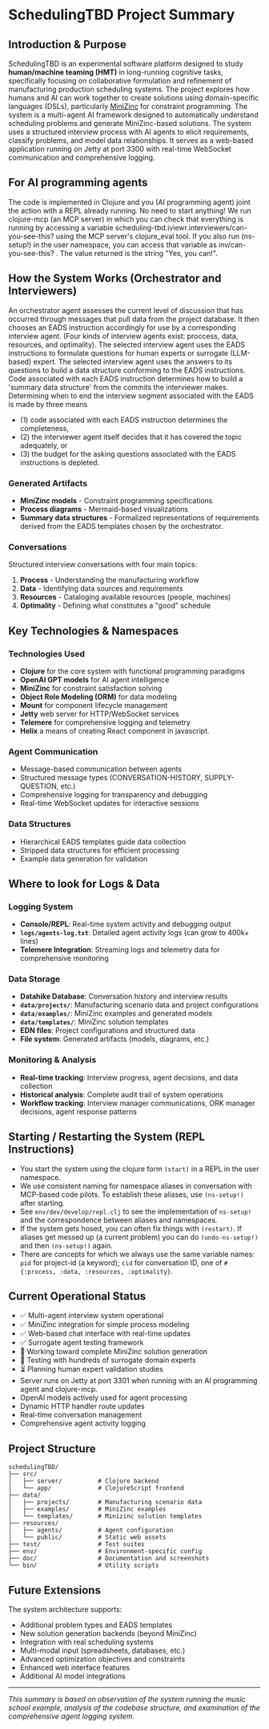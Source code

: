 # SchedulingTBD Project Summary

## Introduction & Purpose

SchedulingTBD is an experimental software platform designed to study **human/machine teaming (HMT)** in long-running cognitive tasks, specifically focusing on collaborative formulation and refinement of manufacturing production scheduling systems. The project explores how humans and AI can work together to create solutions using domain-specific languages (DSLs), particularly [MiniZinc](https://www.minizinc.org/) for constraint programming. The system is a multi-agent AI framework designed to automatically understand scheduling problems and generate MiniZinc-based solutions. The system uses a structured interview process with AI agents to elicit requirements, classify problems, and model data relationships. It serves as a web-based application running on Jetty at port 3300 with real-time WebSocket communication and comprehensive logging.

## For AI programming agents

The code is implemented in Clojure and you (AI programming agent) joint the action with a REPL already running. No need to start anything!
We run clojure-mcp (an MCP server) in which you can check that everything is running by accessing a variable scheduling-tbd.iviewr.interviewers/can-you-see-this? using the MCP server's clojure_eval tool.
If you also run (ns-setup!) in the user namespace, you can access that variable as inv/can-you-see-this? .
The value returned is the string "Yes, you can!".

## How the System Works (Orchestrator and Interviewers)

An orchestrator agent assesses the current level of discussion that has occurred through messages that pull data from the project database.
It then chooses an EADS instruction accordingly for use by a corresponding interview agent.
(Four kinds of interview agents exist: proccess, data, resources, and optimality).
The selected interview agent uses the EADS instructions to formulate questions for human experts or surrogate (LLM-based) expert.
The selected interview agent uses the answers to its questions to build a data structure conforming to the EADS instructions.
Code associated with each EADS instruction determines how to build a 'summary data structure' from the commits the interviewer makes.
Determining when to end the interview segment associated with the EADS is made by three means
  - (1) code associated with each EADS instruction determines the completeness,
  - (2) the interviewer agent itself decides that it has covered the topic adequately, or
  - (3) the budget for the asking questions associated with the EADS instructions is depleted.

### Generated Artifacts
- **MiniZinc models** - Constraint programming specifications
- **Process diagrams** - Mermaid-based visualizations
- **Summary data structures** - Formalized representations of requirements derived from the EADS templates chosen by the orchestrator.

### Conversations
Structured interview conversations with four main topics:
1. **Process** - Understanding the manufacturing workflow
2. **Data** - Identifying data sources and requirements
3. **Resources** - Cataloging available resources (people, machines)
4. **Optimality** - Defining what constitutes a "good" schedule

## Key Technologies & Namespaces

### Technologies Used
- **Clojure** for the core system with functional programming paradigms
- **OpenAI GPT models** for AI agent intelligence
- **MiniZinc** for constraint satisfaction solving
- **Object Role Modeling (ORM)** for data modeling
- **Mount** for component lifecycle management
- **Jetty** web server for HTTP/WebSocket services
- **Telemere** for comprehensive logging and telemetry
- **Helix** a means of creating React component in javascript.

### Agent Communication
- Message-based communication between agents
- Structured message types (CONVERSATION-HISTORY, SUPPLY-QUESTION, etc.)
- Comprehensive logging for transparency and debugging
- Real-time WebSocket updates for interactive sessions

### Data Structures
- Hierarchical EADS templates guide data collection
- Stripped data structures for efficient processing
- Example data generation for validation

## Where to look for Logs & Data

### Logging System
- **Console/REPL**: Real-time system activity and debugging output
- **`logs/agents-log.txt`**: Detailed agent activity logs (can grow to 400k+ lines)
- **Telemere Integration**: Streaming logs and telemetry data for comprehensive monitoring

### Data Storage
- **Datahike Database**: Conversation history and interview results
- **`data/projects/`**: Manufacturing scenario data and project configurations
- **`data/examples/`**: MiniZinc examples and generated models
- **`data/templates/`**: MiniZinc solution templates
- **EDN files**: Project configurations and structured data
- **File system**: Generated artifacts (models, diagrams, etc.)

### Monitoring & Analysis
- **Real-time tracking**: Interview progress, agent decisions, and data collection
- **Historical analysis**: Complete audit trail of system operations
- **Workflow tracking**: Interview manager communications, ORK manager decisions, agent response patterns

## Starting / Restarting the System (REPL Instructions)

 - You start the system using the clojure form `(start)` in a REPL in the user namespace.
 - We use consistent naming for namespace aliases in conversation with MCP-based code pilots. To establish these aliases, use `(ns-setup!)` after starting.
 - See `env/dev/develop/repl.clj` to see the implementation of `ns-setup!` and the correspondence between aliases and namespaces.
 - If the system gets hosed, you can often fix things with `(restart)`. If aliases get messed up (a current problem) you can do `(undo-ns-setup!)` and then `(ns-setup!)` again.
 - There are concepts for which we always use the same variable names: `pid` for project-id (a keyword); `cid` for conversation ID, one of `#{:process, :data, :resources, :optimality}`.

## Current Operational Status

- ✅ Multi-agent interview system operational
- ✅ MiniZinc integration for simple process modeling
- ✅ Web-based chat interface with real-time updates
- ✅ Surrogate agent testing framework
- 🔄 Working toward complete MiniZinc solution generation
- 🔄 Testing with hundreds of surrogate domain experts
- ⏳ Planning human expert validation studies
- Server runs on Jetty at port 3301 when running with an AI programming agent and clojure-mcp.
- OpenAI models actively used for agent processing
- Dynamic HTTP handler route updates
- Real-time conversation management
- Comprehensive agent activity logging

## Project Structure

```
schedulingTBD/
├── src/
│   ├── server/          # Clojure backend
│   └── app/             # ClojureScript frontend
├── data/
│   ├── projects/        # Manufacturing scenario data
│   ├── examples/        # MiniZinc examples
│   └── templates/       # Minizinc solution templates
├── resources/
│   ├── agents/          # Agent configuration
│   └── public/          # Static web assets
├── test/                # Test suites
├── env/                 # Environment-specific config
├── doc/                 # Documentation and screenshots
└── bin/                 # Utility scripts
```

## Future Extensions

The system architecture supports:
- Additional problem types and EADS templates
- New solution generation backends (beyond MiniZinc)
- Integration with real scheduling systems
- Multi-modal input (spreadsheets, databases, etc.)
- Advanced optimization objectives and constraints
- Enhanced web interface features
- Additional AI model integrations

---

*This summary is based on observation of the system running the music school example, analysis of the codebase structure, and examination of the comprehensive agent logging system.*
